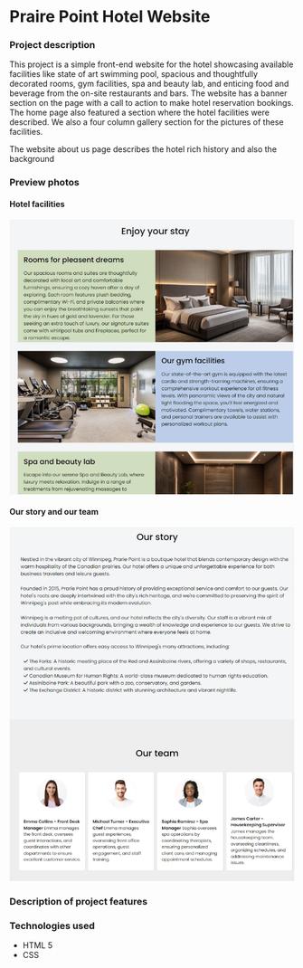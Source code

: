 # Praire Point Hotel Website

### Project description
This project is a simple front-end website for the hotel showcasing
available facilities like state of art swimming pool, spacious and thoughtfully 
decorated rooms, gym facilities, spa and beauty lab, and enticing food and 
beverage from the on-site restaurants and bars. The website has a banner section 
on the page with a call to action to make hotel reservation bookings. The home
page also featured a section where the hotel facilities were described. We also
a four column gallery section for the pictures of these facilities.

The website about us page describes the hotel rich history and also the background


### Preview photos 

#### Hotel facilities
![Facilities](./assets/img/facilities.jpeg "Prarie Point Hotel facilities")
<br>
#### Our story and our team
![Our story](./assets/img/our-story.jpeg "Prarie Point Hotel our story our team")

### Description of project features


### Technologies used 
* HTML 5
* CSS
